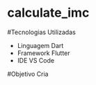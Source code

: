 # calculate_imc

#Tecnologias Utilizadas
- Linguagem Dart
- Framework Flutter
- IDE VS Code

#Objetivo
Cria
